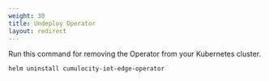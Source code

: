 ```yaml
---
weight: 30
title: Undeploy Operator
layout: redirect
---
```


Run this command for removing the Operator from your Kubernetes cluster.

```bash
helm uninstall cumulocity-iot-edge-operator
```

